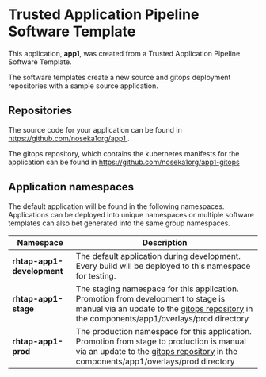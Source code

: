 # Trusted Application Pipeline Software Template

This application, **app1**, was created from a Trusted Application Pipeline Software Template.

The software templates create a new source and gitops deployment repositories with a sample source application. 

## Repositories

The source code for your application can be found in [https://github.com/noseka1org/app1 ](https://github.com/noseka1org/app1 ).
 
The gitops repository, which contains the kubernetes manifests for the application can be found in 
[https://github.com/noseka1org/app1-gitops ](https://github.com/noseka1org/app1-gitops ) 

## Application namespaces 

The default application will be found in the following namespaces. Applications can be deployed into unique namespaces or multiple software templates can also bet generated into the same group namespaces.  

|  Namespace   |  Description   |  
| -------- | -------- |   
| **rhtap-app1-development** | The default application during development. Every build will be deployed to this namespace for testing. | 
| **rhtap-app1-stage** | The staging namespace for this application. Promotion from development to stage is manual via an update to the [gitops repository](https://github.com/noseka1org/app1-gitops ) in the components/app1/overlays/prod directory |  
| **rhtap-app1-prod** | The production namespace for this application. Promotion from stage to production is manual via an update to the [gitops repository](https://github.com/noseka1org/app1-gitops ) in the components/app1/overlays/prod directory | 